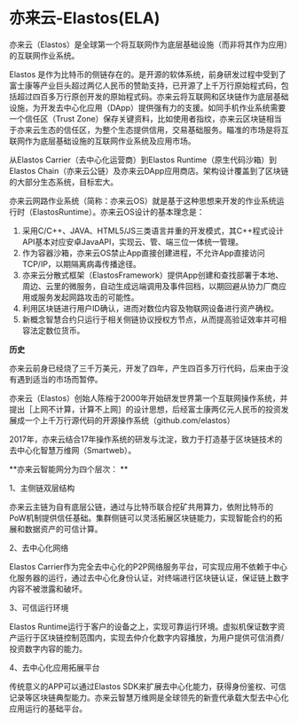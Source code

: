 # 亦来云-Elastos(ELA)

亦来云（Elastos）是全球第一个将互联网作为底层基础设施（而非将其作为应用）的互联网作业系统。

Elastos 是作为比特币的侧链存在的。是开源的软体系统，前身研发过程中受到了富士康等产业巨头超过两亿人民币的赞助支持，已开源了上千万行原始程式码，包括超过四百多万行原创开发的原始程式码。亦来云将互联网和区块链作为底层基础设施，为开发去中心化应用（DApp）提供强有力的支援。如同手机作业系统需要一个信任区（Trust Zone）保存关键资料，比如使用者指纹，亦来云区块链相当于亦来云生态的信任区，为整个生态提供信用，交易基础服务。瞄准的市场是将互联网作为底层基础设施的互联网作业系统及应用市场。

从Elastos Carrier（去中心化运营商）到Elastos Runtime（原生代码沙箱）到Elastos Chain（亦来云公链）及亦来云DApp应用商店。架构设计覆盖到了区块链的大部分生态系统，目标宏大。

亦来云网路作业系统（简称：亦来云OS）就是基于这种思想来开发的作业系统运行时（ElastosRuntime）。亦来云OS设计的基本理念是：

1. 采用C/C++、JAVA、HTML5/JS三类语言并重的开发模式，其C++程式设计API基本对应安卓JavaAPI，实现云、管、端三位一体统一管理。
2. 作为容器沙箱，亦来云OS禁止App直接创建进程，不允许App直接访问TCP/IP，以期隔离病毒传播途径。
3. 亦来云分散式框架（ElastosFramework）提供App创建和查找部署于本地、周边、云里的微服务，自动生成远端调用及事件回档，以期回避从协力厂商应用或服务发起网路攻击的可能性。
4. 利用区块链进行用户ID确认，进而对数位内容及物联网设备进行资产确权。
5. 新概念智慧合约只运行于相关侧链协议授权方节点，从而提高验证效率并可相容法定数位货币。

**历史**

亦来云前身已经烧了三千万美元，开发了四年，产生四百多万行代码，后来由于没有遇到适当的市场而暂停。

亦来云（Elastos）创始人陈榕于2000年开始研发世界第一个互联网操作系统，并提出［上网不计算，计算不上网］的设计思想，后经富士康两亿元人民币的投资发展成一个上千万行源代码的开源操作系统（github.com/elastos）

2017年，亦来云结合17年操作系统的研发与沈淀，致力于打造基于区块链技术的去中心化智慧万维网（Smartweb）。 

**亦来云智能网分为四个层次： **

1、主侧链双层结构

亦来云主链为自有底层公链，通过与比特币联合挖矿共用算力，依附比特币的PoW机制提供信任基础。集群侧链可以灵活拓展区块链能力，实现智能合约的拓展和数据资产的可信计算。 

2、去中心化网络

Elastos Carrier作为完全去中心化的P2P网络服务平台，可实现应用不依赖于中心化服务器的运行，通过去中心化身份认证，对终端进行区块链认证，保证链上数字内容不被泄露和破坏。 

3、可信运行环境

Elastos Runtime运行于客户的设备之上，实现可靠运行环境。虚拟机保证数字资产运行于区块链控制范围内，实现去仲介化数字内容播放，为用户提供可信消费/投资数字内容的能力。 

4、去中心化应用拓展平台

传统意义的APP可以通过Elastos SDK来扩展去中心化能力，获得身份鉴权、可信记录等区块链典型能力。亦来云智慧万维网是全球领先的新壹代承载大型去中心化应用运行的基础平台。 



